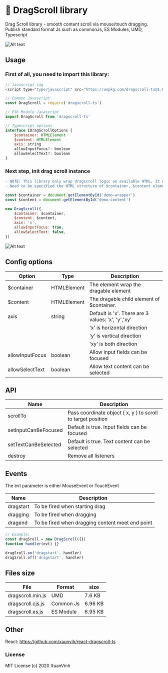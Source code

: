 # 🎉 DragScroll library

Drag Scroll library - smooth content scroll via mouse/touch dragging. Publish standard format Js such as commonJs, ES Modules, UMD, Typescript

![Alt text](https://vinhmx.me/dragscroll.gif?raw=true)

## Usage

### First of all, you need to import this library:

```js
// Javascript tag
<script type="type/javascript" src="https://unpkg.com/dragscroll-ts@1.0.1/build/dragscroll.min.js"></script>
```

```js
// Common Javascript
const DragScroll = require('dragscroll-ts')
```

```js
// ES6 Module Javascript
import DragScroll from 'dragscroll-ts'
```

```js
// Typescript options
interface IDragScrollOptions {
    $container: HTMLElement
    $content: HTMLElement
    axis: string
    allowInputFocus?: boolean
    allowSelectText?: boolean
}
```

### Next step, init drag scroll instance

```diff
- NOTE: This library only wrap dragscroll logic on available HTML, It doesn't touch to stylesheet 😉
- Need to be specified the HTML structure of $container, $content elements. See picture below
```

```js
const $container = document.getElementById('demo-wrapper')
const $content = document.getElementById('demo-content')

new DragScroll({
    $container: $container,
    $content: $content,
    axix: 'x',
    allowInputFocus: true,
    allowSelectText: false,
})
```

![Alt text](https://vinhmx.me/illustration.png?raw=true)

## Config options

| Option          | Type        | Description                                       |
| --------------- | ----------- | ------------------------------------------------- |
| \$container     | HTMLElement | The element wrap the dragable element             |
| \$content       | HTMLElement | The dragable child element of \$container.        |
| axis            | string      | Default is 'x'. There are 3 values: 'x', 'y','xy' |
|                 |             | 'x' is horizontal direction                       |
|                 |             | 'y' is vertical direction                         |
|                 |             | 'xy' is both direction                            |
| allowInputFocus | boolean     | Allow input fields can be focused                 |
| allowSelectText | boolean     | Allow text content can be selected                |

## API

| Name                 | Description                                                  |
| -------------------- | ------------------------------------------------------------ |
| scrollTo             | Pass coordinate object { x, y } to scroll to target position |
| setInputCanBeFocused | Default is true. Input fields can be focused                 |
| setTextCanBeSelected | Default is true. Text content can be selected                |
| destroy              | Remove all listeners                                         |

## Events

The evt parameter is either MouseEvent or TouchEvent

| Name      | Description                      |
| --------- | -------------------------------- |
| dragstart | To be fired when starting drag   |
| dragging  | To be fired when dragging        |
| dragend   | To be fired when dragging content meet end point |

```js
// Example:
const dragSroll = new DragScroll({})
function handler(evt) {}

dragSroll.on('dragstart', handler)
dragSroll.off('dragstart', handler)
```

## Files size

| File              | Format    | size     |
| ----------------- | --------- | -------- |
| dragscroll.min.js | UMD       | 7.6 KB  |
| dragscroll.cjs.js | Common Js | 6.96 KB |
| dragscroll.es.js  | ES Module | 6.95 KB |

## Other

React: https://github.com/xaunvih/react-dragscroll-ts

### License

MIT License (c) 2020 XuanVinh

